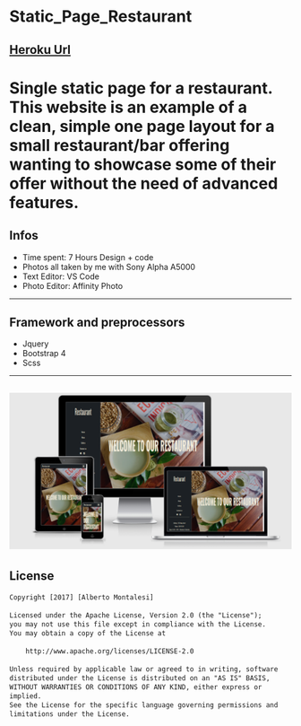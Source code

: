 # **Static_Page_Restaurant**
## [Heroku Url](https://soyo-bar.herokuapp.com/index.html)

Single static page for a restaurant.
This website is an example of a clean, simple one page layout for a small restaurant/bar offering wanting to showcase some of their offer without the need of advanced features. 
===================================
## Infos
- Time spent: 7 Hours Design + code
- Photos all taken by me with Sony Alpha A5000
- Text Editor: VS Code
- Photo Editor: Affinity Photo
---
## Framework and preprocessors
- Jquery
- Bootstrap 4
- Scss
---
![responsive image](SOYO_RESPONSIVE.png)
---

## License

    Copyright [2017] [Alberto Montalesi]

    Licensed under the Apache License, Version 2.0 (the "License");
    you may not use this file except in compliance with the License.
    You may obtain a copy of the License at

        http://www.apache.org/licenses/LICENSE-2.0

    Unless required by applicable law or agreed to in writing, software
    distributed under the License is distributed on an "AS IS" BASIS,
    WITHOUT WARRANTIES OR CONDITIONS OF ANY KIND, either express or implied.
    See the License for the specific language governing permissions and
    limitations under the License.